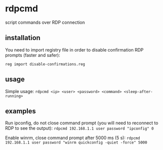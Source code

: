 # rdpcmd
script commands over RDP connection

## installation

You need to import registry file in order to disable confirmation RDP prompts (faster and safer):

`
reg import disable-confirmations.reg
`

## usage

Simple usage:
`
rdpcmd <ip> <user> <password> <command> <sleep-after-running>
`

## examples

Run ipconfig, do not close command prompt (you will need to reconnect to RDP to see the output):
`
rdpcmd 192.168.1.1 user password "ipconfig" 0
`

Enable winrm, close command prompt after 5000 ms (5 s):
`
rdpcmd 192.168.1.1 user password "winrm quickconfig -quiet -force" 5000
`
